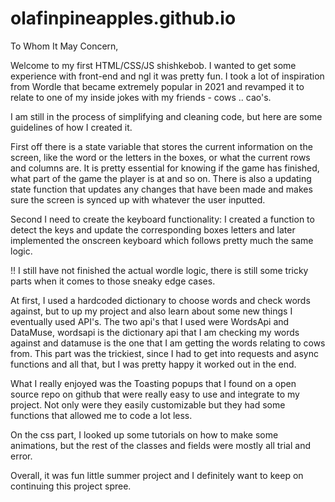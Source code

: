 # olafinpineapples.github.io

To Whom It May Concern,

Welcome to my first HTML/CSS/JS shishkebob. I wanted to get some experience with front-end and ngl it was pretty fun. I took a lot of inspiration from Wordle that 
became extremely popular in 2021 and revamped it to relate to one of my inside jokes with my friends - cows .. cao's. 

I am still in the process of simplifying and cleaning code, but here are some guidelines of how I created it.

First off there is a state variable that stores the current information on the screen, like the word or the letters in the boxes, or what the current rows and columns are.
It is pretty essential for knowing if the game has finished, what part of the game the player is at and so on. There is also a updating state function that updates any
changes that have been made and makes sure the screen is synced up with whatever the user inputted.

Second I need to create the keyboard functionality:
I created a function to detect the keys and update the corresponding boxes letters and later implemented the onscreen keyboard which follows pretty much the same logic.

!! I still have not finished the actual wordle logic, there is still some tricky parts when it comes to those sneaky edge cases.

At first, I used a hardcoded dictionary to choose words and check words against, but to up my project and also learn about some new things I eventually used API's.
  The two api's that I used were WordsApi and DataMuse, wordsapi is the dictionary api that I am checking my words against and datamuse is the one that I am getting the
  words relating to cows from. This part was the trickiest, since I had to get into requests and async functions and all that, but I was pretty happy it worked out in the end.
  

What I really enjoyed was the Toasting popups that I found on a open source repo on github that were really easy to use and integrate to my project. 
  Not only were they easily customizable but they had some functions that allowed me to code a lot less.
  
On the css part, I looked up some tutorials on how to make some animations, but the rest of the classes and fields were mostly all trial and error. 

Overall, it was fun little summer project and I definitely want to keep on continuing this project spree. 



